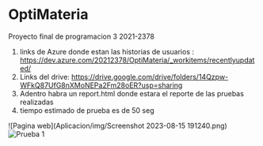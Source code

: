 # OptiMateria
Proyecto final de programacion 3 2021-2378
1. links de Azure donde estan las historias de usuarios : https://dev.azure.com/20212378/OptiMateria/_workitems/recentlyupdated/
2. Links del drive: https://drive.google.com/drive/folders/14Qzpw-WFkQ87UfG8nXMoNEPa2Fm28oER?usp=sharing
3. Adentro habra un report.html donde estara el reporte de las pruebas realizadas
4. tiempo estimado de prueba es de 50 seg


![Pagina web](Aplicacion/img/Screenshot 2023-08-15 191240.png)
![Prueba 1](Automatizacion/capturas/test_01_inicio_de_sesion_valido.png)
